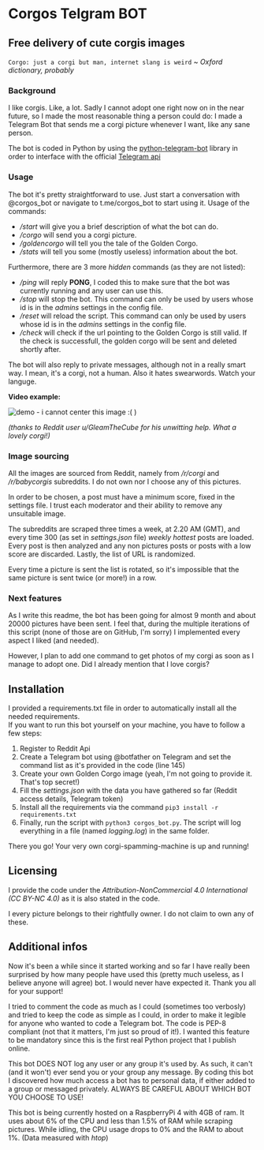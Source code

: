 # Corgos Telgram BOT
## Free delivery of cute corgis images
`Corgo: just a corgi but man, internet slang is weird` ~ *Oxford dictionary, probably*

### Background
I like corgis. Like, a lot. Sadly I cannot adopt one right now on in the near future, so I made the most reasonable thing a person could do:
I made a Telegram Bot that sends me a corgi picture whenever I want, like any sane person.

The bot is coded in Python by using the [python-telegram-bot](https://github.com/python-telegram-bot/python-telegram-bot) library in order to interface with the official [Telegram api](https://core.telegram.org/)

### Usage
The bot it's pretty straightforward to use. Just start a conversation with \@corgos_bot or navigate to t.me/corgos_bot to start using it.
Usage of the commands:
* */start* will give you a brief description of what the bot can do.
* */corgo* will send you a corgi picture.
* */goldencorgo* will tell you the tale of the Golden Corgo.
* */stats* will tell you some (mostly useless) information about the bot.

Furthermore, there are 3 more *hidden* commands (as they are not listed):
* */ping* will reply **PONG**, I coded this to make sure that the bot was currently running and any user can use this.
* */stop* will stop the bot. This command can only be used by users whose id is in the *admins* settings in the config file.
* */reset* will reload the script. This command can only be used by users whose id is in the *admins* settings in the config file.
* */check* will check if the url pointing to the Golden Corgo is still valid. If the check is successfull, the golden corgo will be sent and deleted shortly after.


The bot will also reply to private messages, although not in a really smart way. I mean, it's a corgi, not a human. Also it hates swearwords. Watch your languge.

**Video example:**

![demo - i cannot center this image :( )](https://media.giphy.com/media/STxn673gNkyXwQXr1w/giphy.gif)

*(thanks to Reddit user u/GleamTheCube for his unwitting help. What a lovely corgi!)*

### Image sourcing
All the images are sourced from Reddit, namely from */r/corgi* and */r/babycorgis* subreddits. I do not own nor I choose any of this pictures.

In order to be chosen, a post must have a minimum score, fixed in the settings file. I trust each moderator and their ability to remove any unsuitable image.

The subreddits are scraped three times a week, at 2.20 AM (GMT), and every time 300 (as set in *settings.json* file) *weekly hottest* posts are loaded.
Every post is then analyzed and any non pictures posts or posts with a low score are discarded.  Lastly, the list of URL is randomized.

Every time a picture is sent the list is rotated, so it's impossible that the same picture is sent twice (or more!) in a row.

### Next features
As I write this readme, the bot has been going for almost 9 month and about 20000 pictures have been sent.
I feel that, during the multiple iterations of this script (none of those are on GitHub, I'm sorry) I implemented every aspect I liked (and needed).

However, I plan to add one command to get photos of my corgi as soon as I manage to adopt one. Did I already mention that I love corgis?

## Installation
I provided a requirements.txt file in order to automatically install all the needed requirements. <br>
If you want to run this bot yourself on your machine, you have to follow a few steps:
1. Register to Reddit Api
2. Create a Telegram bot using \@botfather on Telegram and set the command list as it's provided in the code (line 145)
3. Create your own Golden Corgo image (yeah, I'm not going to provide it. That's top secret!)
4. Fill the *settings.json* with the data you have gathered so far (Reddit access details, Telegram token)
5. Install all the requirements via the command `pip3 install -r requirements.txt`
6. Finally, run the script with `python3 corgos_bot.py`. The script will log everything in a file (named *logging.log*) in the same folder.

There you go! Your very own corgi-spamming-machine is up and running!

## Licensing
I provide the code under the *Attribution-NonCommercial 4.0 International (CC BY-NC 4.0)* as it is also stated in the code.

I every picture belongs to their rightfully owner. I do not claim to own any of these.

## Additional infos
Now it's been a while since it started working and so far I have really been surprised by how many people have used this (pretty much useless, as I believe anyone will agree) bot.
I would never have expected it. Thank you all for your support!

I tried to comment the code as much as I could (sometimes too verbosly) and tried to keep the code as simple as I could, in order to make it legible for anyone who wanted to code a Telegram bot.
The code is PEP-8 compliant (not that it matters, I'm just so proud of it!). I wanted this feature to be mandatory since this is the first real Python project that I publish online.

This bot DOES NOT log any user or any group it's used by. As such, it can't (and it won't) ever send you or your group any message.
By coding this bot I discovered how much access a bot has to personal data, if either added to a group or messaged privately. ALWAYS BE CAREFUL ABOUT WHICH BOT YOU CHOOSE TO USE!

This bot is being currently hosted on a RaspberryPi 4 with 4GB of ram. It uses about 6% of the CPU and less than 1.5% of RAM while scraping pictures. While idling, the CPU usage drops to 0% and the RAM to about 1%.
(Data measured with *htop*)
